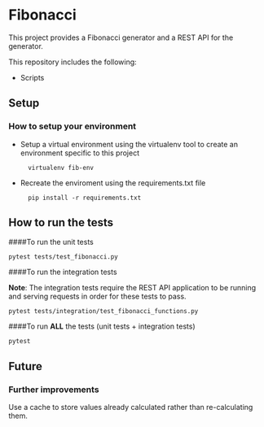 # Fibonacci
This project provides a Fibonacci generator and a REST API for the generator.

This repository includes the following:

* Scripts

## Setup
### How to setup your environment

* Setup a virtual environment using the virtualenv tool to create an environment specific to this project

	    virtualenv fib-env

* Recreate the enviroment using the requirements.txt file

        pip install -r requirements.txt

## How to run the tests

####To run the unit tests

    pytest tests/test_fibonacci.py

####To run the integration tests 

**Note**: The integration tests require the REST API application to be running and serving requests in order for these tests to pass.

    pytest tests/integration/test_fibonacci_functions.py

####To run **ALL** the tests (unit tests + integration tests)

    pytest

## Future
### Further improvements
Use a cache to store values already calculated rather than re-calculating them.